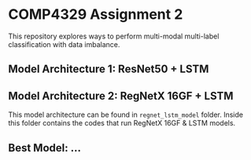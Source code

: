 # COMP4329 Assignment 2

This repository explores ways to perform multi-modal multi-label classification with data imbalance.

## Model Architecture 1: ResNet50 + LSTM

## Model Architecture 2: RegNetX 16GF + LSTM

This model architecture can be found in `regnet_lstm_model` folder.
Inside this folder contains the codes that run RegNetX 16GF & LSTM models.

## Best Model: ...